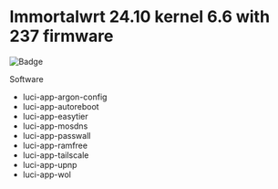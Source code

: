 #  Immortalwrt 24.10 kernel 6.6 with 237 firmware

![Badge](https://img.shields.io/badge/build-pass-brightgreen?logo=github)

Software

- luci-app-argon-config
- luci-app-autoreboot
- luci-app-easytier
- luci-app-mosdns
- luci-app-passwall
- luci-app-ramfree
- luci-app-tailscale
- luci-app-upnp
- luci-app-wol
